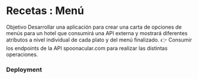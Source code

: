 # Recetas : Menú

Objetivo
Desarrollar una aplicación para crear una carta de opciones de menús para un hotel que consumirá una
API externa y mostrará diferentes atributos a nivel individual de cada plato y del menú finalizado.
👉 Consumir los endpoints de la  API spoonacular.com  para realizar las distintas operaciones.
### Deployment

